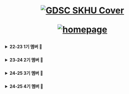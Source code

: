 <div align="center">

<h1>
<a href="https://www.gdsc-skhu.com/">
  
<!--![GDSC SKHU Cover](https://github.com/GDSC-SKHU/.github/assets/14046092/1839fc55-f7ec-482d-ac76-e728d2692360) -->
![GDSC SKHU Cover](https://github.com/GDSC-SKHU/.github/blob/main/assets/GDG%20On%20Campus%20-%20Centered.jpg?raw=true)

</a>
<a href="https://www.gdgoc-skhu.com/">

![homepage](https://img.shields.io/badge/homepage-gdgoc--skhu.com-red?style=flat-square)

</a>
</h1>
</div>

<details>

<summary><b>22-23 1기 멤버 🛫</b></summary>

### Lead

| <img src="https://avatars.githubusercontent.com/u/26461307?v=4" width="150px" /> |
| :------------------------------------------------------------------------------: |
|                      [오혜성](https://github.com/hyesungoh)                      |

### Core

| <img src="https://avatars.githubusercontent.com/u/72500673?v=4" width="150px" /> | <img src="https://avatars.githubusercontent.com/u/14046092?v=4" width="150px" /> | <img src="https://avatars.githubusercontent.com/u/57248278?v=4" width="150px" /> | <img src="https://avatars.githubusercontent.com/u/16567811?v=4" width="150px" /> | <img src="https://avatars.githubusercontent.com/u/63100352?v=4" width="150px" /> | <img src="https://avatars.githubusercontent.com/u/37373826?v=4" width="150px" /> |
| :------------------------------------------------------------------------------: | :------------------------------------------------------------------------------: | :------------------------------------------------------------------------------: | :------------------------------------------------------------------------------: | :------------------------------------------------------------------------------: | :------------------------------------------------------------------------------: |
|                       [김하은](https://github.com/hanni66)                       |                      [이한길](https://github.com/hangillee)                      |                       [조성우](https://github.com/vact19)                        |                      [주동석](https://github.com/MojitoBar)                      |                     [한슬희](https://github.com/hanseulhee)                      |                     [한현수](https://github.com/HanHyunsoo)                      |

<details>

<summary><b>Member</b></summary>

| <img src="https://avatars.githubusercontent.com/u/41832151?v=4" width="150px" />  | <img src="https://avatars.githubusercontent.com/u/114795211?v=4" width="150px" /> | <img src="https://avatars.githubusercontent.com/u/58244158?v=4" width="150px" />  | <img src="https://avatars.githubusercontent.com/u/80027082?v=4" width="150px" />  |
| :-------------------------------------------------------------------------------: | :-------------------------------------------------------------------------------: | :-------------------------------------------------------------------------------: | :-------------------------------------------------------------------------------: |
|                        [곽성은](https://github.com/HYEALL)                        |                        [김가현](https://github.com/negul3)                        |                        [김수빈](https://github.com/sub101)                        |                       [김수연](https://github.com/tndusy27)                       |
| <img src="https://avatars.githubusercontent.com/u/114804676?v=4" width="150px" /> | <img src="https://avatars.githubusercontent.com/u/26790710?v=4" width="150px" />  | <img src="https://avatars.githubusercontent.com/u/105630680?v=4" width="150px" /> | <img src="https://avatars.githubusercontent.com/u/80957486?v=4" width="150px" />  |
|                     [김신아](https://github.com/sinamong0620)                     |                      [김유진](https://github.com/yujinkim1)                       |                    [김은총](https://github.com/rltgjqmtkdydwk)                    |                       [김자경](https://github.com/jkkj0414)                       |
| <img src="https://avatars.githubusercontent.com/u/50818389?v=4" width="150px" />  | <img src="https://avatars.githubusercontent.com/u/59411107?v=4" width="150px" />  | <img src="https://avatars.githubusercontent.com/u/101846817?v=4" width="150px" /> | <img src="https://avatars.githubusercontent.com/u/114901417?v=4" width="150px" /> |
|                       [김재관](https://github.com/jaegwans)                       |                       [김효중](https://github.com/khj0426)                        |                      [노욱진](https://github.com/NohWookJin)                      |                      [박신영](https://github.com/ParkSY0919)                      |
| <img src="https://avatars.githubusercontent.com/u/72500795?v=4" width="150px" />  | <img src="https://avatars.githubusercontent.com/u/112539563?v=4" width="150px" /> | <img src="https://avatars.githubusercontent.com/u/107793780?v=4" width="150px" /> | <img src="https://avatars.githubusercontent.com/u/107687216?v=4" width="150px" /> |
|                     [박진희](https://github.com/parkjinhee53)                     |                      [박현렬](https://github.com/devpark435)                      |                     [방예혁](https://github.com/YehyeokBang)                      |                      [백세희](https://github.com/baeksehee)                       |
| <img src="https://avatars.githubusercontent.com/u/80959635?v=4" width="150px" />  | <img src="https://avatars.githubusercontent.com/u/103248892?v=4" width="150px" /> | <img src="https://avatars.githubusercontent.com/u/104067367?v=4" width="150px" /> | <img src="https://avatars.githubusercontent.com/u/102283844?v=4" width="150px" /> |
|                     [서명진](https://github.com/myoungjinseo)                     |                      [왕서희](https://github.com/WangSeohee)                      |                       [이예슬](https://github.com/yeaseul7)                       |                      [이은지](https://github.com/Lee2Eunji)                       |
| <img src="https://avatars.githubusercontent.com/u/63100425?v=4" width="150px" />  | <img src="https://avatars.githubusercontent.com/u/84395062?v=4" width="150px" />  | <img src="https://avatars.githubusercontent.com/u/33426203?v=4" width="150px" />  | <img src="https://avatars.githubusercontent.com/u/72643542?v=4" width="150px" />  |
|                       [이지선](https://github.com/kikingki)                       |                       [이지윤](https://github.com/dd-jiyun)                       |                       [이진우](https://github.com/yeeZinu)                        |                        [이찬균](https://github.com/lgyn10)                        |
| <img src="https://avatars.githubusercontent.com/u/34876989?v=4" width="150px" />  | <img src="https://avatars.githubusercontent.com/u/112856180?v=4" width="150px" /> | <img src="https://avatars.githubusercontent.com/u/101913688?v=4" width="150px" /> | <img src="https://avatars.githubusercontent.com/u/77445491?v=4" width="150px" />  |
|                      [이현복](https://github.com/LEEHYUNBOK)                      |                     [임정연](https://github.com/YimJeongYeon)                     |                        [전유진](https://github.com/yuj2n)                         |                        [전홍영](https://github.com/qwe916)                        |
| <img src="https://avatars.githubusercontent.com/u/38286505?v=4" width="150px" />  | <img src="https://avatars.githubusercontent.com/u/101980750?v=4" width="150px" /> |                                                                                   |                                                                                   |
|                     [최재훈](https://github.com/zoeyourlife)                      |                    [허지영](https://github.com/jiyoungmerong)                     |                                                                                   |

</details>

</details>




###

<!-- 기수 구분 -->

<details>

<summary><b>23-24 2기 멤버 🛫</b></summary>

### Lead

| <img src="https://avatars.githubusercontent.com/u/14046092?v=4" width="150px" /> |
| :------------------------------------------------------------------------------: |
|                      [이한길](https://github.com/hangillee)                      |

### Core

| <img src="https://avatars.githubusercontent.com/u/5338788?v=4" width="150px" /> | <img src="https://avatars.githubusercontent.com/u/46082941?v=4" width="150px" /> | <img src="https://avatars.githubusercontent.com/u/92084974?v=4" width="150px" /> | <img src="https://avatars.githubusercontent.com/u/58465973?v=4" width="150px" /> | <img src="https://avatars.githubusercontent.com/u/107793780?v=4" width="150px" /> | <img src="https://avatars.githubusercontent.com/u/84395062?v=4" width="150px" /> | <img src="https://avatars.githubusercontent.com/u/62700860?v=4" width="150px" /> | <img src="https://avatars.githubusercontent.com/u/155228137?v=4" width="150px" /> | <img src="https://avatars.githubusercontent.com/u/128473266?v=4" width="150px" /> | <img src="https://avatars.githubusercontent.com/u/129731833?v=4" width="150px" /> | <img src="https://avatars.githubusercontent.com/u/107829554?v=4" width="150px" /> |
| :------------------------------------------------------------------------------: | :------------------------------------------------------------------------------: | :------------------------------------------------------------------------------: | :------------------------------------------------------------------------------: | :------------------------------------------------------------------------------: | :------------------------------------------------------------------------------: | :------------------------------------------------------------------------------: | :------------------------------------------------------------------------------: | :------------------------------------------------------------------------------: | :------------------------------------------------------------------------------: | :------------------------------------------------------------------------------: |
|                       [김보규](https://github.com/bg0820)                       |                      [허남규](https://github.com/Zvckaya)                      |                       [이윤하](https://github.com/labyrinth30)                        |                      [이인협](https://github.com/cucumber99)                      |                     [방예혁](https://github.com/YehyeokBang)                      |                     [이지윤](https://github.com/dd-jiyun)                      |                      [인상진](https://github.com/sangjin6439)                      |                      [석진욱](https://github.com/hemlock06)                      |                      [김신희](https://github.com/shinheekim)                      |                      [김희동](https://github.com/Kim-Hui-Dong)                      |                      [류창훈](https://github.com/Ryuchanghoon)                      |

<details>

<summary><b>Member</b></summary>

| <img src="https://github.com/bbggr1209.png" width="150px" />  | <img src="https://github.com/dongkyun0713.png" width="150px" /> | <img src="https://github.com/ksw733.png" width="150px" />  | <img src="https://github.com/yeeun0702.png" width="150px" />  |
| :-------------------------------------------------------------------------------: | :-------------------------------------------------------------------------------: | :-------------------------------------------------------------------------------: | :-------------------------------------------------------------------------------: |
|                        [김나윤](https://github.com/bbggr1209)                        |                        [김동균](https://github.com/dongkyun0713)                        |                        [김석완](https://github.com/ksw733)                        |                       [김예은](https://github.com/yeeun0702)                       |
| <img src="https://github.com/woogym.png" width="150px" /> | <img src="https://github.com/ihwag719.png" width="150px" />  | <img src="https://github.com/sojeong0202.png" width="150px" /> | <img src="https://github.com/Junyeong-An.png" width="150px" />  |
|                     [김우진](https://github.com/woogym)                     |                      [김이화](https://github.com/ihwag719)                       |                    [박소정](https://github.com/sojeong0202)                    |                       [안준영](https://github.com/treaty321)                       |
| <img src="https://github.com/djdongjae.png" width="150px" />  | <img src="https://github.com/Lee-gi-yeun.png" width="150px" />  | <img src="https://github.com/kons2003.png" width="150px" /> | <img src="https://github.com/jjekrrq.png" width="150px" /> |
|                       [오동재](https://github.com/djdongjae)                       |                       [이기연](https://github.com/Lee-gi-yeun)                        |                      [이길수](https://github.com/kons2003)                      |                      [이승창](https://github.com/jjekrrq)                      |
| <img src="https://github.com/Whiterangi.png" width="150px" />  | <img src="https://avatars.githubusercontent.com/u/66254633?v=4" width="150px" /> | <img src="https://github.com/chaiminwoo0223.png" width="150px" /> | <img src="https://github.com/inhooo00.png" width="150px" /> |
|                     [정윤선](https://github.com/Whiterangi)                     |                      [조용현](https://github.com/whdcks2252)                      |                     [최민우](https://github.com/chaiminwoo0223)                      |                      [최인호](https://github.com/inhooo00)                       |
| <img src="https://avatars.githubusercontent.com/u/59731570?v=4" width="150px" />  | <img src="https://avatars.githubusercontent.com/u/143622050?v=4" width="150px" /> | <img src="https://avatars.githubusercontent.com/u/127416437?v=4" width="150px" /> | <img src="https://avatars.githubusercontent.com/u/144992562?v=4" width="150px" /> |
|                     [현진용](https://github.com/zzdh8)                     |                      [남궁혜민](https://github.com/hyeminililo)                      |                       [박석진](https://github.com/KOLPARK)                       |                      [장대영](https://github.com/hururu1234)                       |
| <img src="https://avatars.githubusercontent.com/u/137752726?v=4" width="150px" />  | <img src="https://avatars.githubusercontent.com/u/49172536?v=4" width="150px" />  | <img src="https://avatars.githubusercontent.com/u/145004024?v=4" width="150px" />  | <img src="https://avatars.githubusercontent.com/u/96950198?v=4" width="150px" />  |
|                       [차지용](https://github.com/wldyd2113)                       |                       [김동찬](https://github.com/kdc9050)                       |                       [김영현](https://github.com/202212025)                        |                        [김예린](https://github.com/candy2022)                        |
| <img src="https://avatars.githubusercontent.com/u/101048129?v=4" width="150px" />  | <img src="https://avatars.githubusercontent.com/u/145003970?v=4" width="150px" /> | <img src="https://avatars.githubusercontent.com/u/141125424?v=4" width="150px" /> | <img src="https://avatars.githubusercontent.com/u/144561017?v=4" width="150px" />  |
|                      [김주하](https://github.com/laketree2)                      |                     [박예은](https://github.com/yengniws)                     |                        [박지섭](https://github.com/HarrySeop)                         |                        [이만재](https://github.com/leemanjae02)                        |
| <img src="https://avatars.githubusercontent.com/u/101340482?v=4" width="150px" />  | <img src="https://avatars.githubusercontent.com/u/145003945?v=4" width="150px" /> | <img src="https://avatars.githubusercontent.com/u/113671151?v=4" width="150px" /> | <img src="https://avatars.githubusercontent.com/u/104624583?v=4" width="150px" /> |
|                     [이윤아](https://github.com/Profitah)                      |                    [이인철](https://github.com/dldlscjf123)                     |                    [이지원](https://github.com/jiwonbaby)                     |                    [임민지](https://github.com/tootang09137)                     |
| <img src="https://avatars.githubusercontent.com/u/71975659?v=4" width="150px" />  | <img src="https://avatars.githubusercontent.com/u/40955023?v=4" width="150px" /> |                                                                                   |                                                                                   |
|                     [정우용](https://github.com/keepitmello)                      |                    [주장권](https://github.com/JuJangGwon)                     |                                                                                 |                                                                                 |

</details>

</details>

###

<!-- 기수 구분 -->

<details>

<summary><b>24-25 3기 멤버 🛫</b></summary>

### Lead

| <img src="https://avatars.githubusercontent.com/u/92084974?v=4" width="150px" /> |
| :------------------------------------------------------------------------------: |
|                      [이윤하](https://github.com/labyrinth30)                      |

### Core

| <img src="https://avatars.githubusercontent.com/u/118969993?v=4" width="150px" /> | <img src="https://avatars.githubusercontent.com/u/129029251?v=4" width="150px" /> | <img src="https://avatars.githubusercontent.com/u/134477764?v=4" width="150px" /> | <img src="https://avatars.githubusercontent.com/u/66340263?v=4" width="150px" /> | <img src="https://avatars.githubusercontent.com/u/144561017?v=4" width="150px" /> | <img src="https://avatars.githubusercontent.com/u/177407494?v=4" width="150px" /> | <img src="https://avatars.githubusercontent.com/u/143622050?v=4" width="150px" /> | <img src="https://avatars.githubusercontent.com/u/149747124?v=4" width="150px"/> | <img src="https://avatars.githubusercontent.com/u/155814933?v=4" width="150px" /> | <img src="https://avatars.githubusercontent.com/u/150573263?v=4" width="150px" /> | <img src="https://avatars.githubusercontent.com/u/149489885?v=4" width="150px" /> |
| :------------------------------------------------------------------------------: | :------------------------------------------------------------------------------: | :------------------------------------------------------------------------------: | :------------------------------------------------------------------------------: | :------------------------------------------------------------------------------: | :------------------------------------------------------------------------------: | :------------------------------------------------------------------------------: | :------------------------------------------------------------------------------: | :------------------------------------------------------------------------------: | :------------------------------------------------------------------------------: | :------------------------------------------------------------------------------: |
|                       [김우진](https://github.com/woogym)                       |                      [최인호](https://github.com/inhooo00)                      |                       [김동균](https://github.com/dongkyun0713)                        |                      [김준](https://github.com/kjoon418)                      |                     [이만재](https://github.com/leemanjae02)                      |                     [김수인](https://github.com/KimSooIn0302)                      |                      [남궁혜민](https://github.com/hyeminililo)                      |                      [김보정](https://github.com/Bojungk)                      |                      [서해근](https://github.com/Harryseo99)                      |                      [김규빈](https://github.com/bbikgu)                      |                      [이상민](https://github.com/SangMin4973)                      |

<details>

<summary><b>Member</b></summary>

| <img src="https://avatars.githubusercontent.com/u/38293268?v=4" width="150px" />  | <img src="https://avatars.githubusercontent.com/u/62712225?v=4" width="150px" /> | <img src="https://avatars.githubusercontent.com/u/79650116?v=4" width="150px" />  | <img src="https://avatars.githubusercontent.com/u/80556843?v=4" width="150px" />  |
| :-------------------------------------------------------------------------------: | :-------------------------------------------------------------------------------: | :-------------------------------------------------------------------------------: | :-------------------------------------------------------------------------------: |
|                        [김태우](https://github.com/TwooTwoo)                        |                        [김산호](https://github.com/coral0723)                        |                        [박대경](https://github.com/ggok0265)                        |                       [박수진](https://github.com/k-loopy)                       |
| <img src="https://github.com/junseok0304.png" width="150px" /> | <img src="https://github.com/staralstjr.png" width="150px" />  | <img src="https://github.com/choi-day.png" width="150px" /> | <img src="https://github.com/seun0123.png" width="150px" />  |
|                     [윤준석](https://github.com/junseok0304)                     |                      [권민석](https://github.com/staralstjr)                       |                    [최다연](https://github.com/choi-day)                    |                       [박세은](https://github.com/seun0123)                       |
| <img src="https://github.com/SongMarker.png" width="150px" />  | <img src="https://github.com/Ryuchanghoon.png" width="150px" />  | <img src="https://github.com/kimjion2020.png" width="150px" /> | <img src="https://github.com/jihoo2002.png" width="150px" /> |
|                       [송인석](https://github.com/SongMarker)                       |                       [류창훈](https://github.com/Ryuchanghoon)                        |                      [김지온](https://github.com/kimjion2020)                      |                      [권지후](https://github.com/jihoo2002)                      |
| <img src="https://github.com/borntocode2.png" width="150px" />  | <img src="https://github.com/bomin0214.png" width="150px" /> | <img src="https://github.com/JOE12037.png" width="150px" /> | <img src="https://github.com/KiwoongKim-1227.png" width="150px" /> |
|                     [정상화](https://github.com/borntocode2)                     |                      [김보민](https://github.com/bomin0214)                      |                     [조민영](https://github.com/JOE12037)                      |                      [김기웅](https://github.com/KiwoongKim-1227)                       |
| <img src="https://github.com/snakegreen1.png" width="150px" />  | <img src="https://github.com/wandk2.png" width="150px" /> | <img src="https://github.com/whdbtjd.png" width="150px" /> | <img src="https://github.com/gidalyoung.png" width="150px" /> |
|                     [윤미래](https://github.com/snakegreen1)                     |                      [채경완](https://github.com/wandk2)                      |                       [조유성](https://github.com/whdbtjd)                       |                      [이하늘](https://github.com/gidalyoung)                       |
| <img src="https://github.com/hyeonji44.png" width="150px" />  | <img src="https://github.com/kyungbiin.png" width="150px" />  | <img src="https://github.com/ByeongJu-Jeon.png" width="150px" />  | <img src="https://github.com/JeongBeanHyun.png" width="150px" />  |
|                       [주현지](https://github.com/hyeonji44)                       |                       [어경빈](https://github.com/kyungbiin)                       |                       [전병주](https://github.com/ByeongJu-Jeon)                        |                        [현정빈](https://github.com/JeongBeanHyun)                        |
| <img src="https://github.com/JeongBeanHyun.png" width="150px" />  | <img src="https://github.com/hongdabomi.png" width="150px" /> | <img src="https://github.com/misokk.png" width="150px" /> | <img src="https://github.com/rimedang.png" width="150px" />  |
|                      [이석환](https://github.com/seok1213)                      |                     [홍다보미](https://github.com/hongdabomi)                     |                        [강미소](https://github.com/misokk)                         |                        [이아림](https://github.com/rimedang)                        |
| <img src="https://github.com/tto-oy.png" width="150px" />  | <img src="https://github.com/haeunsong.png" width="150px" /> | <img src="https://github.com/Kojisu.png" width="150px" /> | <img src="https://github.com/sonamulovebunny.png" width="150px" /> |
|                     [이솔](https://github.com/tto-oy)                      |                    [송하은](https://github.com/haeunsong)                     |                    [고지수](https://github.com/Kojisu)                     |                    [임예솔](https://github.com/sonamulovebunny)                     |
| <img src="https://github.com/Kojisu.png" width="150px" />  | <img src="https://github.com/myllli.png" width="150px" /> |       <img src="https://github.com/ChoJeongHyeon.png" width="150px" />                                                                                |                                                                               |
|                     [최인석](https://github.com/asdfzd)                      |                    [이민용](https://github.com/myllli)                     |     [조정현](https://github.com.ChoJeongHyeon)                                                                            |                                                                                 |

</details>

</details>

### 

<!-- 기수 구분, 여기서 부터 4th GDGoC -->

<details>

<summary><b>24-25 4기 멤버 🌟</b></summary>

### Lead (A.K.A Organizer) 2

| <img src="https://avatars.githubusercontent.com/u/83647215?v=4" width="150px" /> | <img src="https://avatars.githubusercontent.com/u/66340263?v=4" width="150px" /> |
| :------------------------------------------------------------------------------: | :----------------------------------------------------------------------------: |
|                  [윤준석](https://github.com/junseok0304)                   |                  [김준](https://github.com/kjoon418)                   |

### Core 9

| <img src="https://github.com/jihoo2002.png" width="150px" /> | <img src="https://github.com/bomin0214.png" width="150px" /> | <img src="https://github.com/TwooTwoo.png" width="150px" /> | <img src="https://github.com/ggok0265.png" width="150px" /> | <img src="https://github.com/iamseoyoung.png" width="150px" /> | <img src="https://github.com/tto-oy.png" width="150px" /> | <img src="https://github.com/hyeonji44.png" width="150px" /> | <img src="https://github.com/Han6262.png" width="150px" /> | <img src="https://github.com/ten0213.png" width="150px" /> |
| :----------------------------------------------------------: | :----------------------------------------------------------: | :----------------------------------------------------------: | :----------------------------------------------------------: | :-------------------------------------------------------------: | :------------------------------------------------------: | :-----------------------------------------------------------: | :---------------------------------------------------------: | :---------------------------------------------------------: |
|           [권지후](https://github.com/jihoo2002)            |           [김보민](https://github.com/bomin0214)            |           [김태우](https://github.com/TwooTwoo)            |           [박대경](https://github.com/ggok0265)            |            [이서영](https://github.com/iamseoyoung)            |              [이솔](https://github.com/tto-oy)              |            [주현지](https://github.com/hyeonji44)            |           [한시연](https://github.com/Han6262)           |            [황재현](https://github.com/ten0213)            |

<details>
<summary><b>Member 38</b></summary>

| <img src="https://github.com/min-j208.png" width="150px" /> | <img src="https://github.com/woohyuk0428.png" width="150px" /> | <img src="https://github.com/bbikgu.png" width="150px" /> | <img src="https://github.com/KiwoongKim-1227.png" width="150px" /> |
| :--: | :--: | :--: | :--: |
| [강민정](https://github.com/min-j208) | [강우혁](https://github.com/woohyuk0428) | [김규빈](https://github.com/bbikgu) | [김기웅](https://github.com/KiwoongKim-1227) |

| <img src="https://github.com/fs6-kde.png" width="150px" /> | <img src="https://github.com/Yangyangwookun.png" width="150px" /> | <img src="https://github.com/seokhawn01.png" width="150px" /> | <img src="https://github.com/kimsoenho.png" width="150px" /> |
| :--: | :--: | :--: | :--: |
| [김다은](https://github.com/fs6-kde) | [김서빈](https://github.com/Yangyangwookun) | [김석환](https://github.com/seokhawn01) | [김선호](https://github.com/kimsoenho) |

| <img src="https://github.com/Eo-yeon.png" width="150px" /> | <img src="https://github.com/kimth12.png" width="150px" /> | <img src="https://github.com/Dumbell500.png" width="150px" /> | <img src="https://github.com/hsolmoon.png" width="150px" /> |
| :--: | :--: | :--: | :--: |
| [김어연](https://github.com/Eo-yeon) | [김태희](https://github.com/kimth12) | [김한민](https://github.com/Dumbell500) | [문해솔](https://github.com/hsolmoon) |

| <img src="https://github.com/sssu0926.png" width="150px" /> | <img src="https://github.com/DysutopianQ.png" width="150px" /> | <img src="https://github.com/yeonja23.png" width="150px" /> | <img src="https://github.com/parkyumee.png" width="150px" /> |
| :--: | :--: | :--: | :--: |
| [박수빈](https://github.com/sssu0926) | [송은서](https://github.com/DysutopianQ) | [박연지](https://github.com/yeonja23) | [박유미](https://github.com/parkyumee) |

| <img src="https://github.com/juwon154.png" width="150px" /> | <img src="https://github.com/ujini7833-droid.png" width="150px" /> | <img src="https://github.com/seokangho5062.png" width="150px" /> | <img src="https://github.com/Yeonheejae.png" width="150px" /> |
| :--: | :--: | :--: | :--: |
| [박주원](https://github.com/juwon154) | [배유진](https://github.com/ujini7833-droid) | [서강호](https://github.com/seokangho5062) | [연희재](https://github.com/Yeonheejae) |

| <img src="https://github.com/Mean55.png" width="150px" /> | <img src="https://github.com/dlwns1221.png" width="150px" /> | <img src="https://github.com/wndo248.png" width="150px" /> | <img src="https://github.com/Lylih-Azlom.png" width="150px" /> |
| :--: | :--: | :--: | :--: |
| [오민석](https://github.com/Mean55) | [유이준](https://github.com/dlwns1221) | [윤주애](https://github.com/wndo248) | [이강현](https://github.com/Lylih-Azlom) |

| <img src="https://github.com/Bohyeon35.png" width="150px" /> | <img src="https://github.com/jjekrrq.png" width="150px" /> | <img src="https://github.com/0xwb7.png" width="150px" /> | <img src="https://github.com/leehyorin8.png" width="150px" /> |
| :--: | :--: | :--: | :--: |
| [이보현](https://github.com/Bohyeon35) | [이승창](https://github.com/jjekrrq) | [이우빈](https://github.com/0xwb7) | [이효린](https://github.com/leehyorin8) |

| <img src="https://github.com/Jeoksaelim.png" width="150px" /> | <img src="https://github.com/JeongHyck06.png" width="150px" /> | <img src="https://github.com/knm07071-eng.png" width="150px" /> | <img src="https://github.com/sbin0509.png" width="150px" /> |
| :--: | :--: | :--: | :--: |
| [임은정](https://github.com/Jeoksaelim) | [임정혁](https://github.com/JeongHyck06) | [정유빈](https://github.com/knm07071-eng) | [최석빈](https://github.com/sbin0509) |

| <img src="https://github.com/TERAN44.png" width="150px" /> | <img src="https://github.com/yerim125.png" width="150px" /> | <img src="https://github.com/liveoh387.png" width="150px" /> | <img src="https://github.com/nmmn1004.png" width="150px" /> |
| :--: | :--: | :--: | :--: |
| [최시우](https://github.com/TERAN44) | [최예림](https://github.com/yerim125) | [최유라](https://github.com/liveoh387) | [최준혁](https://github.com/nmmn1004) |

| <img src="https://github.com/H-WooChan.png" width="150px" /> | <img src="https://github.com/hdo91658125-bot.png" width="150px" /> |  |  |
| :--: | :--: | :--: | :--: |
| [허우찬](https://github.com/H-WooChan) | [함다온](https://github.com/hdo91658125-bot) |  |  |

</details>
